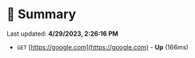 # 📖 Summary
Last updated: **4/29/2023, 2:26:16 PM**

- `GET` [https://google.com](https://google.com) - **Up** (166ms)
